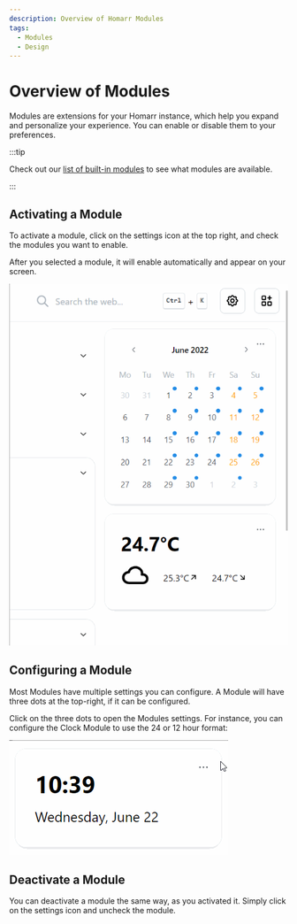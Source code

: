 ```yaml
---
description: Overview of Homarr Modules
tags:
  - Modules
  - Design
---
```


# Overview of Modules

Modules are extensions for your Homarr instance, which help you expand and personalize your experience. You can enable or disable them to your preferences.

:::tip

Check out our [list of built-in modules](built-in-modules/index.md#list-of-built-in-modules) to see what modules are available.

:::

## Activating a Module

To activate a module, click on the settings icon at the top right, and check the modules you want to enable.

After you selected a module, it will enable automatically and appear on your screen.

![activating a module by enabling the checkbox](homarr-activate-module.gif)

## Configuring a Module

Most Modules have multiple settings you can configure.
A Module will have three dots at the top-right, if it can be configured.

Click on the three dots to open the Modules settings.
For instance, you can configure the Clock Module to use the 24 or 12 hour format:

![configuring a module by clicking on the three dots](homarr-configure-module.gif)

## Deactivate a Module

You can deactivate a module the same way, as you activated it. Simply click on the settings icon and uncheck the module.
